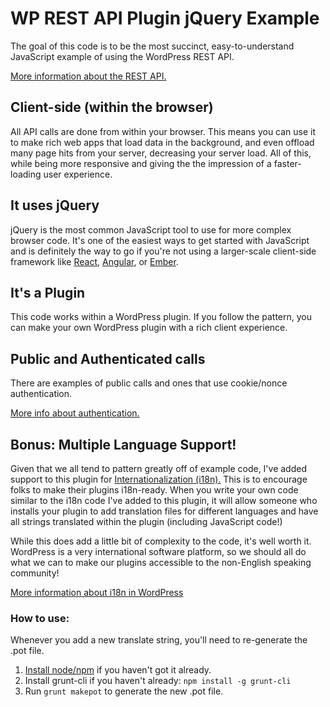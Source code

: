# WP REST API Plugin jQuery Example

The goal of this code is to be the most succinct, easy-to-understand JavaScript
example of using the WordPress REST API.

[More information about the REST API.](http://v2.wp-api.org)

## Client-side (within the browser)

All API calls are done from within your browser. This means you can use it to
make rich web apps that load data in the background, and even offload many
page hits from your server, decreasing your server load. All of this,
while being more responsive and giving the the impression of a faster-loading
user experience.

## It uses jQuery

jQuery is the most common JavaScript tool to use for more complex browser code.
It's one of the easiest ways to get started with JavaScript and is definitely
the way to go if you're not using a larger-scale client-side framework like
[React](https://facebook.github.io/react/),
[Angular](https://angularjs.org/),
or [Ember](http://emberjs.com/).

## It's a Plugin

This code works within a WordPress plugin. If you follow the pattern, you can
make your own WordPress plugin with a rich client experience.

## Public and Authenticated calls

There are examples of public calls and ones that use cookie/nonce authentication.

[More info about authentication.](http://v2.wp-api.org/guide/authentication/)


## Bonus: Multiple Language Support!

Given that we all tend to pattern greatly off of example code, I've added support
to this plugin for [Internationalization (i18n).](https://en.wikipedia.org/wiki/Internationalization_and_localization)
This is to encourage folks to make their plugins i18n-ready.
When you write your own code similar to the i18n code I've added to this plugin,
it will allow someone who installs your plugin to add translation files
for different languages and have all strings translated within the plugin
(including JavaScript code!)

While this does add a little bit of complexity to the code, it's well worth it.
WordPress is a very international software platform, so we should all do what
we can to make our plugins accessible to the non-English speaking community!

[More information about i18n in WordPress](https://codex.wordpress.org/I18n_for_WordPress_Developers)

### How to use:

Whenever you add a new translate string, you'll need to re-generate the .pot file.

 1. [Install node/npm](https://docs.npmjs.com/getting-started/installing-node) if you haven't got it already.
 2. Install grunt-cli if you haven't already: `npm install -g grunt-cli`
 3. Run `grunt makepot` to generate the new .pot file.


